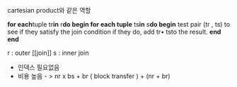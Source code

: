 cartesian product와 같은 역할

**for each**tuple tr**in** r**do begin
	for each tuple** ts**in** s**do begin**
		test pair (tr , ts) to see if they satisfy the join condition 
		if they do, add tr• tsto the result.
	**end
end**

r : outer [[join]] 
s : inner join

- 인덱스 필요없음
- 비용 높음 - > nr x bs + br ( block transfer ) + (nr + br)